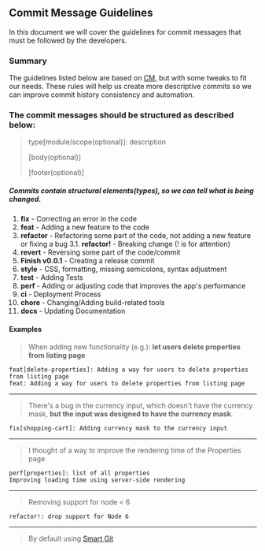 ## Commit Message Guidelines

In this document we will cover the guidelines for commit messages that must be followed by the developers.

### Summary

The guidelines listed below are based on [CM](https://www.conventionalcommits.org/en/v1.0.0/#specification), but with some tweaks to fit our needs.  These rules will help us create more descriptive commits so we can improve commit history consistency and automation.
  
    


### The commit messages should be structured as described below:
> type[module/scope(optional)]: description
>
> [body(optional)]
>
>[footer(optional)]  
  
##### Commits contain structural elements(types), so we can tell what is being changed.
1. **fix**           - Correcting an error in the code
2. **feat**          - Adding a new feature to the code
3. **refactor**      - Refactoring some part of the code, not adding a new feature or fixing a bug
3.1. **refactor!**   - Breaking change (! is for attention)
4. **revert**        -  Reversing some part of the code/commit
5. **Finish v0.0.1** - Creating a release commit
6. **style**         - CSS, formatting, missing semicolons, syntax adjustment
7. **test**          - Adding Tests
8. **perf**          - Adding or adjusting code that improves the app's performance
9. **ci**            - Deployment Process
10. **chore**        - Changing/Adding build-related tools
11. **docs**         - Updating Documentation  

#### Examples

> When adding new functionality (e.g.): **let users delete properties from listing page**

`feat[delete-properties]: Adding a way for users to delete properties from listing page` <br />
`feat: Adding a way for users to delete properties from listing page`

---

>There's a bug in the currency input, which doesn't have the currency mask, **but the input was designed to have the currency mask**.

`fix[shopping-cart]: Adding currency mask to the currency input`

---

> I thought of a way to improve the rendering time of the Properties page

`perf[properties]: list of all properties`<br />
`Improving loading time using server-side rendering`

---

> Removing support for node < 6

`refactor!: drop support for Node 6`<br />

---
> By default using [Smart Git](https://www.syntevo.com/smartgit/)
